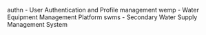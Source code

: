 authn - User Authentication and Profile management
wemp - Water Equipment Management Platform
swms - Secondary Water Supply Management System
